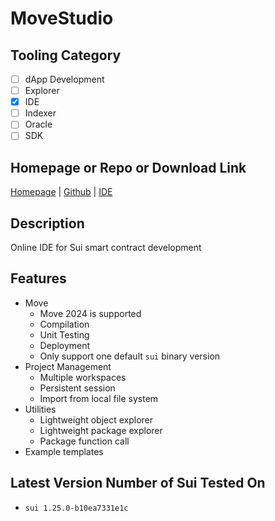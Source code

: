 # MoveStudio

## Tooling Category

- [ ] dApp Development
- [ ] Explorer
- [x] IDE
- [ ] Indexer
- [ ] Oracle
- [ ] SDK

## Homepage or Repo or Download Link

[Homepage](https://www.movestudio.dev/) | [Github](https://github.com/dantheman8300/move-studio) | [IDE](https://www.movestudio.dev/build)

## Description

Online IDE for Sui smart contract development

## Features
- Move
    - Move 2024 is supported
    - Compilation
    - Unit Testing
    - Deployment
    - Only support one default `sui` binary version
- Project Management
    - Multiple workspaces
    - Persistent session
    - Import from local file system
- Utilities
    - Lightweight object explorer
    - Lightweight package explorer
    - Package function call
- Example templates

## Latest Version Number of Sui Tested On

- `sui 1.25.0-b10ea7331e1c`